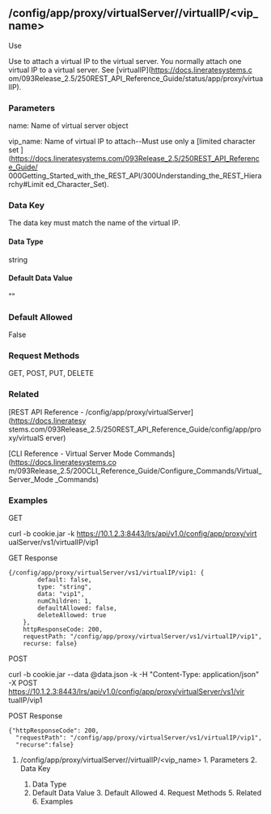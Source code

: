 ## /config/app/proxy/virtualServer/<name>/virtualIP/<vip_name>

Use

Use to attach a virtual IP to the virtual server. You normally attach one
virtual IP to a virtual server. See [virtualIP](https://docs.lineratesystems.c
om/093Release_2.5/250REST_API_Reference_Guide/status/app/proxy/virtualIP).

### Parameters

name: Name of virtual server object

vip_name: Name of virtual IP to attach--Must use only a [limited character set
](https://docs.lineratesystems.com/093Release_2.5/250REST_API_Reference_Guide/
000Getting_Started_with_the_REST_API/300Understanding_the_REST_Hierarchy#Limit
ed_Character_Set).

### Data Key

The data key must match the name of the virtual IP.

#### Data Type

string

#### Default Data Value

""

### Default Allowed

False

### Request Methods

GET, POST, PUT, DELETE

### Related

[REST API Reference - /config/app/proxy/virtualServer](https://docs.lineratesy
stems.com/093Release_2.5/250REST_API_Reference_Guide/config/app/proxy/virtualS
erver)

[CLI Reference - Virtual Server Mode Commands](https://docs.lineratesystems.co
m/093Release_2.5/200CLI_Reference_Guide/Configure_Commands/Virtual_Server_Mode
_Commands)

### Examples

GET

curl -b cookie.jar -k https://10.1.2.3:8443/lrs/api/v1.0/config/app/proxy/virt
ualServer/vs1/virtualIP/vip1

GET Response

    
    {/config/app/proxy/virtualServer/vs1/virtualIP/vip1: {
            default: false,
            type: "string",
            data: "vip1",
            numChildren: 1,
            defaultAllowed: false,
            deleteAllowed: true
        },
        httpResponseCode: 200,
        requestPath: "/config/app/proxy/virtualServer/vs1/virtualIP/vip1",
        recurse: false}
    

POST

curl -b cookie.jar --data @data.json -k -H "Content-Type: application/json" -X
POST https://10.1.2.3:8443/lrs/api/v1.0/config/app/proxy/virtualServer/vs1/vir
tualIP/vip1

POST Response

    
    {"httpResponseCode": 200,
      "requestPath": "/config/app/proxy/virtualServer/vs1/virtualIP/vip1",
      "recurse":false}

  1. /config/app/proxy/virtualServer/<name>/virtualIP/<vip_name>
    1. Parameters
    2. Data Key
      1. Data Type
      2. Default Data Value
    3. Default Allowed
    4. Request Methods
    5. Related
    6. Examples

